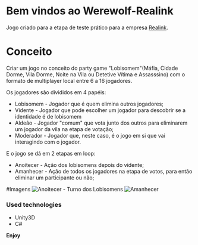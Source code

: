 # Bem vindos ao Werewolf-Realink
Jogo criado para a etapa de teste prático para a empresa [Realink](https://realink.io/).
# Conceito
Criar um jogo no conceito do party game "Lobisomem"(Máfia, Cidade Dorme, Vila Dorme, Noite na Vila ou Detetive Vítima e Assasssino) com o formato de multiplayer local entre 6 a 16 jogadores.

Os jogadores são divididos em 4 papéis:
* Lobisomem - Jogador que é quem elimina outros jogadores;
* Vidente   - Jogador que pode escolher um jogador para descobrir se a identidade é de lobisomem
* Aldeão    - Jogador "comum" que vota junto dos outros para eliminarem um jogador da vila na etapa de votação;
* Moderador - Jogador que, neste caso, é o jogo em si que vai interagindo com o jogador.

E o jogo se dá em 2 etapas em loop:
* Anoitecer - Ação dos lobisomens depois do vidente;
* Amanhecer - Ação de todos os jogadores na etapa de votos, para então eliminar um participante ou não;

#Imagens
![Anoitecer - Turno dos Lobisomens](https://github.com/xlager/Werewolf-Realink/assets/12876616/6cc7c790-7362-43a6-80c0-c50f4b811a30)
![Amanhecer](https://github.com/xlager/Werewolf-Realink/assets/12876616/59455125-1450-4504-8207-817ff7beccbc)

### Used technologies
*  Unity3D
*  C#

**Enjoy** 

